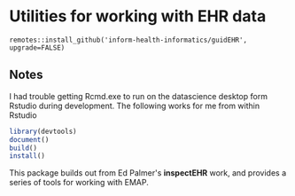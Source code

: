 # Utilities for working with EHR data

```
remotes::install_github('inform-health-informatics/guidEHR', upgrade=FALSE)
```

## Notes

I had trouble getting Rcmd.exe to run on the datascience desktop form Rstudio during development.
The following works for me from within Rstudio

```R
library(devtools)
document()
build()
install()
```

This package builds out from Ed Palmer's **inspectEHR** work, and provides a series of tools for working with EMAP.
